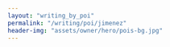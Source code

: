 ```yaml
---
layout: "writing_by_poi"
permalink: "/writing/poi/jimenez"
header-img: "assets/owner/hero/pois-bg.jpg"
---
```

